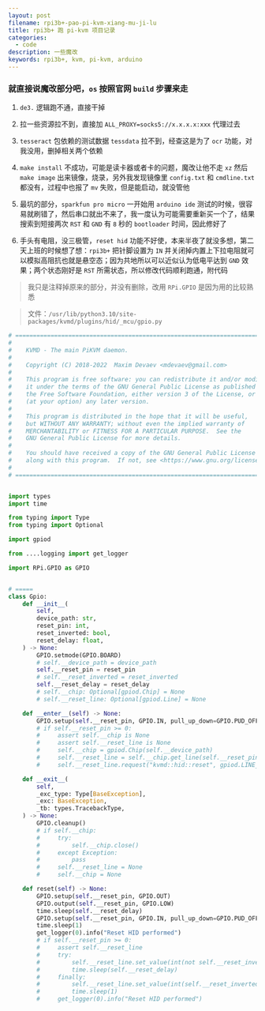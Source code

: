 ```yaml
---
layout: post
filename: rpi3b+-pao-pi-kvm-xiang-mu-ji-lu
title: rpi3b+ 跑 pi-kvm 项目记录
categories:
  - code
description: 一些魔改
keywords: rpi3b+, kvm, pi-kvm, arduino
---
```

### 就直接说魔改部分吧，`os` 按照官网 `build` 步骤来走

1. `de3.` 逻辑跑不通，直接干掉

2. 拉一些资源拉不到，直接加 `ALL_PROXY=socks5://x.x.x.x:xxx` 代理过去

3. `tesseract` 包依赖的测试数据 `tessdata` 拉不到，经查这是为了 `ocr` 功能，对我没用，删掉相关两个依赖

4. `make install` 不成功，可能是读卡器或者卡的问题，魔改让他不走 `xz` 然后 `make image` 出来镜像，烧录，另外我发现镜像里 `config.txt` 和 `cmdline.txt` 都没有，过程中也报了 `mv` 失败，但是能启动，就没管他

5. 最坑的部分，`sparkfun pro micro` 一开始用 `arduino ide` 测试的时候，很容易就刷错了，然后串口就出不来了，我一度认为可能需要重新买一个了，结果搜索到短接两次 `RST` 和 `GND` 有 `8` 秒的 `bootloader` 时间，因此修好了

6. 手头有电阻，没三极管，`reset hid` 功能不好使，本来半夜了就没多想，第二天上班的时候想了想：`rpi3b+` 把针脚设置为 `IN` 并关闭掉内置上下拉电阻就可以模拟高阻抗也就是悬空态；因为共地所以可以近似认为低电平达到 `GND` 效果；两个状态刚好是 `RST` 所需状态，所以修改代码顺利跑通，附代码

> 我只是注释掉原来的部分，并没有删除，改用 `RPi.GPIO` 是因为用的比较熟悉

> 文件：`/usr/lib/python3.10/site-packages/kvmd/plugins/hid/_mcu/gpio.py`

```python
# ========================================================================== #
#                                                                            #
#    KVMD - The main PiKVM daemon.                                           #
#                                                                            #
#    Copyright (C) 2018-2022  Maxim Devaev <mdevaev@gmail.com>               #
#                                                                            #
#    This program is free software: you can redistribute it and/or modify    #
#    it under the terms of the GNU General Public License as published by    #
#    the Free Software Foundation, either version 3 of the License, or       #
#    (at your option) any later version.                                     #
#                                                                            #
#    This program is distributed in the hope that it will be useful,         #
#    but WITHOUT ANY WARRANTY; without even the implied warranty of          #
#    MERCHANTABILITY or FITNESS FOR A PARTICULAR PURPOSE.  See the           #
#    GNU General Public License for more details.                            #
#                                                                            #
#    You should have received a copy of the GNU General Public License       #
#    along with this program.  If not, see <https://www.gnu.org/licenses/>.  #
#                                                                            #
# ========================================================================== #


import types
import time

from typing import Type
from typing import Optional

import gpiod

from ....logging import get_logger

import RPi.GPIO as GPIO


# =====
class Gpio:
    def __init__(
        self,
        device_path: str,
        reset_pin: int,
        reset_inverted: bool,
        reset_delay: float,
    ) -> None:
        GPIO.setmode(GPIO.BOARD)
        # self.__device_path = device_path
        self.__reset_pin = reset_pin
        # self.__reset_inverted = reset_inverted
        self.__reset_delay = reset_delay
        # self.__chip: Optional[gpiod.Chip] = None
        # self.__reset_line: Optional[gpiod.Line] = None

    def __enter__(self) -> None:
        GPIO.setup(self.__reset_pin, GPIO.IN, pull_up_down=GPIO.PUD_OFF)
        # if self.__reset_pin >= 0:
        #     assert self.__chip is None
        #     assert self.__reset_line is None
        #     self.__chip = gpiod.Chip(self.__device_path)
        #     self.__reset_line = self.__chip.get_line(self.__reset_pin)
        #     self.__reset_line.request("kvmd::hid::reset", gpiod.LINE_REQ_DIR_OUT, default_vals=[int(self.__reset_inverted)])

    def __exit__(
        self,
        _exc_type: Type[BaseException],
        _exc: BaseException,
        _tb: types.TracebackType,
    ) -> None:
        GPIO.cleanup()
        # if self.__chip:
        #     try:
        #         self.__chip.close()
        #     except Exception:
        #         pass
        #     self.__reset_line = None
        #     self.__chip = None

    def reset(self) -> None:
        GPIO.setup(self.__reset_pin, GPIO.OUT)
        GPIO.output(self.__reset_pin, GPIO.LOW)
        time.sleep(self.__reset_delay)
        GPIO.setup(self.__reset_pin, GPIO.IN, pull_up_down=GPIO.PUD_OFF)
        time.sleep(1)
        get_logger(0).info("Reset HID performed")
        # if self.__reset_pin >= 0:
        #     assert self.__reset_line
        #     try:
        #         self.__reset_line.set_value(int(not self.__reset_inverted))
        #         time.sleep(self.__reset_delay)
        #     finally:
        #         self.__reset_line.set_value(int(self.__reset_inverted))
        #         time.sleep(1)
        #     get_logger(0).info("Reset HID performed")

```